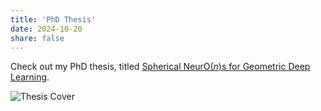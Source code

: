 ```yaml
---
title: 'PhD Thesis'
date: 2024-10-20
share: false
---
```


Check out my PhD thesis, titled [Spherical NeurO($n$)s for Geometric Deep Learning](https://doi.org/10.3384/9789180756808).

![Thesis Cover](https://liu.diva-portal.org/smash/get/diva2:1894492/PREVIEW01.png)